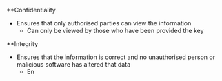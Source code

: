 **Confidentiality
- Ensures that only authorised parties can view the information
	- Can only be viewed by those who have been provided the key

**Integrity
- Ensures that the information is correct and no unauthorised person or malicious software has altered that data
	- En